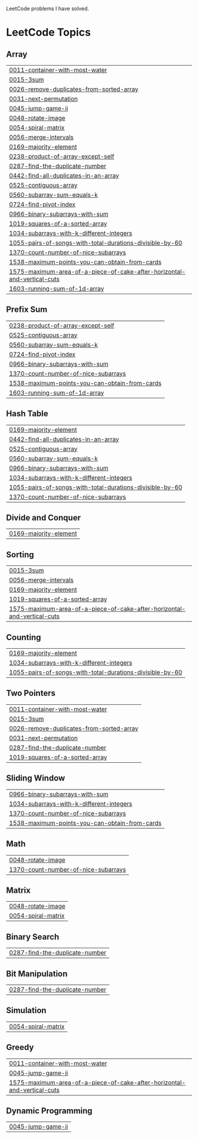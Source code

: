 LeetCode problems I have solved.

<!---LeetCode Topics Start-->
# LeetCode Topics
## Array
|  |
| ------- |
| [0011-container-with-most-water](https://github.com/Viswanath1680/LeetCode-problems/tree/master/0011-container-with-most-water) |
| [0015-3sum](https://github.com/Viswanath1680/LeetCode-problems/tree/master/0015-3sum) |
| [0026-remove-duplicates-from-sorted-array](https://github.com/Viswanath1680/LeetCode-problems/tree/master/0026-remove-duplicates-from-sorted-array) |
| [0031-next-permutation](https://github.com/Viswanath1680/LeetCode-problems/tree/master/0031-next-permutation) |
| [0045-jump-game-ii](https://github.com/Viswanath1680/LeetCode-problems/tree/master/0045-jump-game-ii) |
| [0048-rotate-image](https://github.com/Viswanath1680/LeetCode-problems/tree/master/0048-rotate-image) |
| [0054-spiral-matrix](https://github.com/Viswanath1680/LeetCode-problems/tree/master/0054-spiral-matrix) |
| [0056-merge-intervals](https://github.com/Viswanath1680/LeetCode-problems/tree/master/0056-merge-intervals) |
| [0169-majority-element](https://github.com/Viswanath1680/LeetCode-problems/tree/master/0169-majority-element) |
| [0238-product-of-array-except-self](https://github.com/Viswanath1680/LeetCode-problems/tree/master/0238-product-of-array-except-self) |
| [0287-find-the-duplicate-number](https://github.com/Viswanath1680/LeetCode-problems/tree/master/0287-find-the-duplicate-number) |
| [0442-find-all-duplicates-in-an-array](https://github.com/Viswanath1680/LeetCode-problems/tree/master/0442-find-all-duplicates-in-an-array) |
| [0525-contiguous-array](https://github.com/Viswanath1680/LeetCode-problems/tree/master/0525-contiguous-array) |
| [0560-subarray-sum-equals-k](https://github.com/Viswanath1680/LeetCode-problems/tree/master/0560-subarray-sum-equals-k) |
| [0724-find-pivot-index](https://github.com/Viswanath1680/LeetCode-problems/tree/master/0724-find-pivot-index) |
| [0966-binary-subarrays-with-sum](https://github.com/Viswanath1680/LeetCode-problems/tree/master/0966-binary-subarrays-with-sum) |
| [1019-squares-of-a-sorted-array](https://github.com/Viswanath1680/LeetCode-problems/tree/master/1019-squares-of-a-sorted-array) |
| [1034-subarrays-with-k-different-integers](https://github.com/Viswanath1680/LeetCode-problems/tree/master/1034-subarrays-with-k-different-integers) |
| [1055-pairs-of-songs-with-total-durations-divisible-by-60](https://github.com/Viswanath1680/LeetCode-problems/tree/master/1055-pairs-of-songs-with-total-durations-divisible-by-60) |
| [1370-count-number-of-nice-subarrays](https://github.com/Viswanath1680/LeetCode-problems/tree/master/1370-count-number-of-nice-subarrays) |
| [1538-maximum-points-you-can-obtain-from-cards](https://github.com/Viswanath1680/LeetCode-problems/tree/master/1538-maximum-points-you-can-obtain-from-cards) |
| [1575-maximum-area-of-a-piece-of-cake-after-horizontal-and-vertical-cuts](https://github.com/Viswanath1680/LeetCode-problems/tree/master/1575-maximum-area-of-a-piece-of-cake-after-horizontal-and-vertical-cuts) |
| [1603-running-sum-of-1d-array](https://github.com/Viswanath1680/LeetCode-problems/tree/master/1603-running-sum-of-1d-array) |
## Prefix Sum
|  |
| ------- |
| [0238-product-of-array-except-self](https://github.com/Viswanath1680/LeetCode-problems/tree/master/0238-product-of-array-except-self) |
| [0525-contiguous-array](https://github.com/Viswanath1680/LeetCode-problems/tree/master/0525-contiguous-array) |
| [0560-subarray-sum-equals-k](https://github.com/Viswanath1680/LeetCode-problems/tree/master/0560-subarray-sum-equals-k) |
| [0724-find-pivot-index](https://github.com/Viswanath1680/LeetCode-problems/tree/master/0724-find-pivot-index) |
| [0966-binary-subarrays-with-sum](https://github.com/Viswanath1680/LeetCode-problems/tree/master/0966-binary-subarrays-with-sum) |
| [1370-count-number-of-nice-subarrays](https://github.com/Viswanath1680/LeetCode-problems/tree/master/1370-count-number-of-nice-subarrays) |
| [1538-maximum-points-you-can-obtain-from-cards](https://github.com/Viswanath1680/LeetCode-problems/tree/master/1538-maximum-points-you-can-obtain-from-cards) |
| [1603-running-sum-of-1d-array](https://github.com/Viswanath1680/LeetCode-problems/tree/master/1603-running-sum-of-1d-array) |
## Hash Table
|  |
| ------- |
| [0169-majority-element](https://github.com/Viswanath1680/LeetCode-problems/tree/master/0169-majority-element) |
| [0442-find-all-duplicates-in-an-array](https://github.com/Viswanath1680/LeetCode-problems/tree/master/0442-find-all-duplicates-in-an-array) |
| [0525-contiguous-array](https://github.com/Viswanath1680/LeetCode-problems/tree/master/0525-contiguous-array) |
| [0560-subarray-sum-equals-k](https://github.com/Viswanath1680/LeetCode-problems/tree/master/0560-subarray-sum-equals-k) |
| [0966-binary-subarrays-with-sum](https://github.com/Viswanath1680/LeetCode-problems/tree/master/0966-binary-subarrays-with-sum) |
| [1034-subarrays-with-k-different-integers](https://github.com/Viswanath1680/LeetCode-problems/tree/master/1034-subarrays-with-k-different-integers) |
| [1055-pairs-of-songs-with-total-durations-divisible-by-60](https://github.com/Viswanath1680/LeetCode-problems/tree/master/1055-pairs-of-songs-with-total-durations-divisible-by-60) |
| [1370-count-number-of-nice-subarrays](https://github.com/Viswanath1680/LeetCode-problems/tree/master/1370-count-number-of-nice-subarrays) |
## Divide and Conquer
|  |
| ------- |
| [0169-majority-element](https://github.com/Viswanath1680/LeetCode-problems/tree/master/0169-majority-element) |
## Sorting
|  |
| ------- |
| [0015-3sum](https://github.com/Viswanath1680/LeetCode-problems/tree/master/0015-3sum) |
| [0056-merge-intervals](https://github.com/Viswanath1680/LeetCode-problems/tree/master/0056-merge-intervals) |
| [0169-majority-element](https://github.com/Viswanath1680/LeetCode-problems/tree/master/0169-majority-element) |
| [1019-squares-of-a-sorted-array](https://github.com/Viswanath1680/LeetCode-problems/tree/master/1019-squares-of-a-sorted-array) |
| [1575-maximum-area-of-a-piece-of-cake-after-horizontal-and-vertical-cuts](https://github.com/Viswanath1680/LeetCode-problems/tree/master/1575-maximum-area-of-a-piece-of-cake-after-horizontal-and-vertical-cuts) |
## Counting
|  |
| ------- |
| [0169-majority-element](https://github.com/Viswanath1680/LeetCode-problems/tree/master/0169-majority-element) |
| [1034-subarrays-with-k-different-integers](https://github.com/Viswanath1680/LeetCode-problems/tree/master/1034-subarrays-with-k-different-integers) |
| [1055-pairs-of-songs-with-total-durations-divisible-by-60](https://github.com/Viswanath1680/LeetCode-problems/tree/master/1055-pairs-of-songs-with-total-durations-divisible-by-60) |
## Two Pointers
|  |
| ------- |
| [0011-container-with-most-water](https://github.com/Viswanath1680/LeetCode-problems/tree/master/0011-container-with-most-water) |
| [0015-3sum](https://github.com/Viswanath1680/LeetCode-problems/tree/master/0015-3sum) |
| [0026-remove-duplicates-from-sorted-array](https://github.com/Viswanath1680/LeetCode-problems/tree/master/0026-remove-duplicates-from-sorted-array) |
| [0031-next-permutation](https://github.com/Viswanath1680/LeetCode-problems/tree/master/0031-next-permutation) |
| [0287-find-the-duplicate-number](https://github.com/Viswanath1680/LeetCode-problems/tree/master/0287-find-the-duplicate-number) |
| [1019-squares-of-a-sorted-array](https://github.com/Viswanath1680/LeetCode-problems/tree/master/1019-squares-of-a-sorted-array) |
## Sliding Window
|  |
| ------- |
| [0966-binary-subarrays-with-sum](https://github.com/Viswanath1680/LeetCode-problems/tree/master/0966-binary-subarrays-with-sum) |
| [1034-subarrays-with-k-different-integers](https://github.com/Viswanath1680/LeetCode-problems/tree/master/1034-subarrays-with-k-different-integers) |
| [1370-count-number-of-nice-subarrays](https://github.com/Viswanath1680/LeetCode-problems/tree/master/1370-count-number-of-nice-subarrays) |
| [1538-maximum-points-you-can-obtain-from-cards](https://github.com/Viswanath1680/LeetCode-problems/tree/master/1538-maximum-points-you-can-obtain-from-cards) |
## Math
|  |
| ------- |
| [0048-rotate-image](https://github.com/Viswanath1680/LeetCode-problems/tree/master/0048-rotate-image) |
| [1370-count-number-of-nice-subarrays](https://github.com/Viswanath1680/LeetCode-problems/tree/master/1370-count-number-of-nice-subarrays) |
## Matrix
|  |
| ------- |
| [0048-rotate-image](https://github.com/Viswanath1680/LeetCode-problems/tree/master/0048-rotate-image) |
| [0054-spiral-matrix](https://github.com/Viswanath1680/LeetCode-problems/tree/master/0054-spiral-matrix) |
## Binary Search
|  |
| ------- |
| [0287-find-the-duplicate-number](https://github.com/Viswanath1680/LeetCode-problems/tree/master/0287-find-the-duplicate-number) |
## Bit Manipulation
|  |
| ------- |
| [0287-find-the-duplicate-number](https://github.com/Viswanath1680/LeetCode-problems/tree/master/0287-find-the-duplicate-number) |
## Simulation
|  |
| ------- |
| [0054-spiral-matrix](https://github.com/Viswanath1680/LeetCode-problems/tree/master/0054-spiral-matrix) |
## Greedy
|  |
| ------- |
| [0011-container-with-most-water](https://github.com/Viswanath1680/LeetCode-problems/tree/master/0011-container-with-most-water) |
| [0045-jump-game-ii](https://github.com/Viswanath1680/LeetCode-problems/tree/master/0045-jump-game-ii) |
| [1575-maximum-area-of-a-piece-of-cake-after-horizontal-and-vertical-cuts](https://github.com/Viswanath1680/LeetCode-problems/tree/master/1575-maximum-area-of-a-piece-of-cake-after-horizontal-and-vertical-cuts) |
## Dynamic Programming
|  |
| ------- |
| [0045-jump-game-ii](https://github.com/Viswanath1680/LeetCode-problems/tree/master/0045-jump-game-ii) |
<!---LeetCode Topics End-->